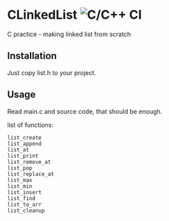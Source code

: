 # CLinkedList ![C/C++ CI](https://github.com/GrbavaCigla/CLinkedList/workflows/C/C++%20CI/badge.svg)
C practice - making linked list from scratch

## Installation
Just copy list.h to your project.

## Usage
Read main.c and source code, that should be enough.

list of functions:
```
list_create
list_append
list_at
list_print
list_remove_at
list_pop
list_replace_at
list_max
list_min
list_insert
list_find
list_to_arr
list_cleanup
```